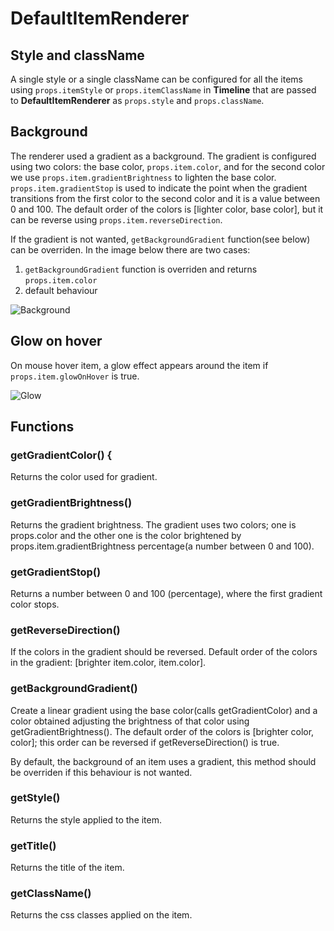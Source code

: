 # DefaultItemRenderer

## Style and className

A single style or a single className can be configured for all the items using <code>props.itemStyle</code> or <code>props.itemClassName</code> in **Timeline** that are passed to **DefaultItemRenderer** as <code>props.style</code> and <code>props.className</code>.

## Background

The renderer used a gradient as a background. The gradient is configured using two colors: the base color, <code>props.item.color</code>, and for the second color we use <code>props.item.gradientBrightness</code> to lighten the base color. <code>props.item.gradientStop</code> is used to indicate the point when the gradient transitions from the first color to the second color and it is a value between 0 and 100. The default order of the colors is [lighter color, base color], but it can be reverse using <code>props.item.reverseDirection</code>.

If the gradient is not wanted, <code>getBackgroundGradient</code> function(see below) can be overriden. In the image below there are two cases:
1. <code>getBackgroundGradient</code> function is overriden and returns <code>props.item.color</code>
2. default behaviour

![Background](https://user-images.githubusercontent.com/68424941/135446554-901b882f-0716-41c4-989a-1da1028a1598.png)

## Glow on hover

On mouse hover item, a glow effect appears around the item if <code>props.item.glowOnHover</code> is true.

![Glow](https://user-images.githubusercontent.com/68424941/135447119-2dc7b968-f918-475e-84f5-ec339536d80d.png)

## Functions

### getGradientColor() {

Returns the color used for gradient.

### getGradientBrightness()

Returns the gradient brightness. The gradient uses two colors; one is props.color and the other one is the color brightened by props.item.gradientBrightness percentage(a number between 0 and 100).

### getGradientStop()

Returns a number between 0 and 100 (percentage), where the first gradient color stops.

### getReverseDirection()

If the colors in the gradient should be reversed. Default order of the colors in the gradient: [brighter item.color, item.color].

### getBackgroundGradient()

Create a linear gradient using the base color(calls getGradientColor) and a color obtained adjusting the brightness of that color using getGradientBrightness(). The default order of the colors is [brighter color, color]; this order can be reversed if getReverseDirection() is true.

By default, the background of an item uses a gradient, this method should be overriden if this behaviour is not wanted.

### getStyle()

Returns the style applied to the item.

### getTitle()

Returns the title of the item.

### getClassName()

Returns the css classes applied on the item.